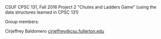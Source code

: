 CSUF CPSC 131, Fall 2016
Project 2
"Chutes and Ladders Game" (using the data structures learned in CPSC 131)

Group members:

Cirjeffrey Baldomero cirjeffrey@csu.fullerton.edu
